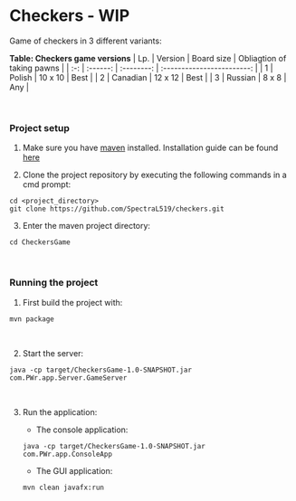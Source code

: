 # Checkers - WIP
Game of checkers in 3 different variants:

**Table: Checkers game versions**
| Lp. | Version  | Board size | Obliagtion of taking pawns |
| :-: | :------: | :--------: | :------------------------: |
| 1   | Polish   | 10 x 10    | Best                       |
| 2   | Canadian | 12 x 12    | Best                       |
| 3   | Russian  | 8 x 8      | Any                        | 

<br />

### Project setup

1. Make sure you have [maven](https://maven.apache.org/download.cgi) installed. Installation guide can be found [here](https://phoenixnap.com/kb/install-maven-windows)

2. Clone the project repository by executing the following commands in a cmd prompt:

```
cd <project_directory>
git clone https://github.com/SpectraL519/checkers.git
```

3. Enter the maven project directory:

```
cd CheckersGame
```

<br />

### Running the project

1. First build the project with:

```
mvn package
```

<br />

2. Start the server:

```
java -cp target/CheckersGame-1.0-SNAPSHOT.jar com.PWr.app.Server.GameServer
```

<br />

3. Run the application:

    * The console application:

    ```
    java -cp target/CheckersGame-1.0-SNAPSHOT.jar com.PWr.app.ConsoleApp
    ```

    * The GUI application:

    ```
    mvn clean javafx:run
    ```
